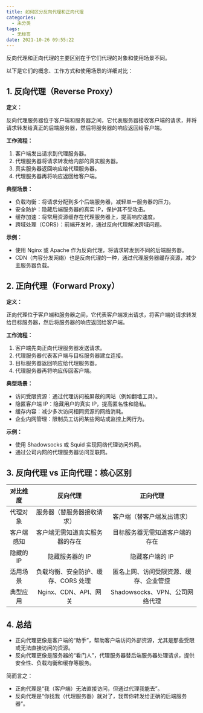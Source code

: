 ```yaml
---
title: 如何区分反向代理和正向代理
categories:
  - 未分类
tags:
  - 无标签
date: 2021-10-26 09:55:22
---
```


<script setup lang="ts">
import PostHeader from '../../_components/PostHeader.vue'
import EditInfo from '../../_components/EditInfo.vue'
</script>


<PostHeader :postId='2600229272' />

反向代理和正向代理的主要区别在于它们代理的对象和使用场景不同。

以下是它们的概念、工作方式和使用场景的详细对比：

## 1. 反向代理（Reverse Proxy）

**定义：**

反向代理服务器位于客户端和服务器之间，它代表服务器接收客户端的请求，并将请求转发给真正的后端服务器，然后将服务器的响应返回给客户端。

**工作流程：**

1. 客户端发出请求到代理服务器。
2. 代理服务器将请求转发给内部的真实服务器。
3. 真实服务器返回响应给代理服务器。
4. 代理服务器再将响应返回给客户端。

**典型场景：**

- 负载均衡：将请求分配到多个后端服务器，减轻单一服务器的压力。
- 安全防护：隐藏后端服务器的真实 IP，保护其不受攻击。
- 缓存加速：将常用资源缓存在代理服务器上，提高响应速度。
- 跨域处理（CORS）：前端开发时，通过反向代理解决跨域问题。

**示例：**

-	使用 Nginx 或 Apache 作为反向代理，将请求转发到不同的后端服务器。
- CDN（内容分发网络）也是反向代理的一种，通过代理服务器缓存资源，减少主服务器负载。

## 2. 正向代理（Forward Proxy）

**定义：**

正向代理位于客户端和服务器之间，它代表客户端发出请求，将客户端的请求转发给目标服务器，然后将服务器的响应返回给客户端。

**工作流程：**

1. 客户端先向正向代理服务器发送请求。
2. 代理服务器代表客户端与目标服务器建立连接。
3. 目标服务器返回响应给代理服务器。
4. 代理服务器再将响应传回客户端。

**典型场景：**

-	访问受限资源：通过代理访问被屏蔽的网站（例如翻墙工具）。
-	隐匿客户端 IP：隐藏用户的真实 IP，提高匿名性和隐私。
-	缓存内容：减少多次访问相同资源的网络消耗。
-	企业内网管理：限制员工访问某些网站或监控上网行为。

**示例：**

-	使用 Shadowsocks 或 Squid 实现网络代理访问外网。
-	通过公司内网的代理服务器访问互联网。

## 3. 反向代理 vs 正向代理：核心区别

| 对比维度 | 反向代理 | 正向代理 |
| :-: | :-: | :-: |
| 代理对象 | 服务器（替服务器接收请求） | 客户端（替客户端发出请求） |
| 客户端感知 | 客户端无需知道真实服务器的存在 | 目标服务器无需知道客户端的存在 |
| 隐藏的 IP | 隐藏服务器的 IP | 隐藏客户端的 IP |
| 适用场景 | 负载均衡、安全防护、缓存、CORS 处理 | 匿名上网、访问受限资源、缓存、企业管控 |
| 典型应用 | Nginx、CDN、API、网关 | Shadowsocks、VPN、公司网络代理 |

## 4. 总结

-	正向代理更像是客户端的“助手”，帮助客户端访问外部资源，尤其是那些受限或无法直接访问的资源。
-	反向代理更像是服务器的“看门人”，代理服务器替后端服务器处理请求，提供安全性、负载均衡和缓存等服务。

简而言之：

-	正向代理是“我（客户端）无法直接访问，但通过代理我能去”。
-	反向代理是“你找我（代理服务器）就对了，我帮你转发给正确的后端服务器”。



<EditInfo editLink='https://github.com/liangpengyv/my-blog-by-fluxpress/issues/23' lastUpdated='2024-10-20 17:30:33' />